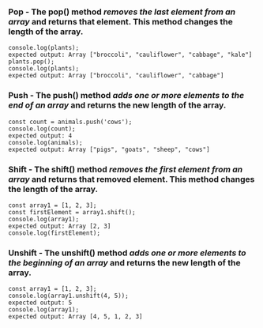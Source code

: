 ### **Pop** -  The pop() method *removes the last element from an array* and returns that element. This method changes the length of the array.
```
console.log(plants);
expected output: Array ["broccoli", "cauliflower", "cabbage", "kale"]
plants.pop();
console.log(plants);
expected output: Array ["broccoli", "cauliflower", "cabbage"]
```


### **Push** - The push() method *adds one or more elements to the end of an array* and returns the new length of the array.
```
const count = animals.push('cows');
console.log(count);
expected output: 4
console.log(animals);
expected output: Array ["pigs", "goats", "sheep", "cows"]
```


### **Shift**  - The shift() method *removes the first element from an array* and returns that removed element. This method changes the length of the array.
```
const array1 = [1, 2, 3];
const firstElement = array1.shift();
console.log(array1);
expected output: Array [2, 3]
console.log(firstElement);
```


### **Unshift** - The unshift() method *adds one or more elements to the beginning of an array* and returns the new length of the array.

```
const array1 = [1, 2, 3];
console.log(array1.unshift(4, 5));
expected output: 5
console.log(array1);
expected output: Array [4, 5, 1, 2, 3]
```
